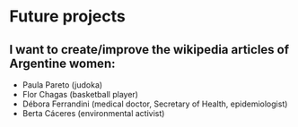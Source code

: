 # Future projects

## I want to create/improve the wikipedia articles of Argentine women:

- Paula Pareto (judoka)
- Flor Chagas (basketball player)
- Débora Ferrandini (medical doctor, Secretary of Health, epidemiologist)
- Berta Cáceres (environmental activist)
